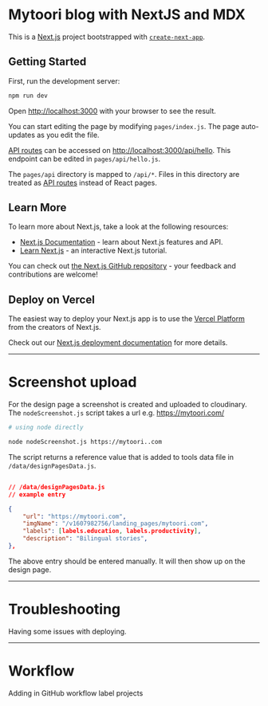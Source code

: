 # Mytoori blog with NextJS and MDX

This is a [Next.js](https://nextjs.org/) project bootstrapped with [`create-next-app`](https://github.com/vercel/next.js/tree/canary/packages/create-next-app).

## Getting Started

First, run the development server:

```bash
npm run dev
```

Open [http://localhost:3000](http://localhost:3000) with your browser to see the result.

You can start editing the page by modifying `pages/index.js`. The page auto-updates as you edit the file.

[API routes](https://nextjs.org/docs/api-routes/introduction) can be accessed on [http://localhost:3000/api/hello](http://localhost:3000/api/hello). This endpoint can be edited in `pages/api/hello.js`.

The `pages/api` directory is mapped to `/api/*`. Files in this directory are treated as [API routes](https://nextjs.org/docs/api-routes/introduction) instead of React pages.

## Learn More

To learn more about Next.js, take a look at the following resources:

-   [Next.js Documentation](https://nextjs.org/docs) - learn about Next.js features and API.
-   [Learn Next.js](https://nextjs.org/learn) - an interactive Next.js tutorial.

You can check out [the Next.js GitHub repository](https://github.com/vercel/next.js/) - your feedback and contributions are welcome!

## Deploy on Vercel

The easiest way to deploy your Next.js app is to use the [Vercel Platform](https://vercel.com/import?utm_medium=default-template&filter=next.js&utm_source=create-next-app&utm_campaign=create-next-app-readme) from the creators of Next.js.

Check out our [Next.js deployment documentation](https://nextjs.org/docs/deployment) for more details.

---

# Screenshot upload

For the design page a screenshot is created and uploaded to cloudinary.
The `nodeScreenshot.js` script takes a url e.g. https://mytoori.com/

```bash
# using node directly

node nodeScreenshot.js https://mytoori..com
```

The script returns a reference value that is added to tools data file in `/data/designPagesData.js`.

```json

// /data/designPagesData.js
// example entry

{
    "url": "https://mytoori.com",
    "imgName": "/v1607982756/landing_pages/mytoori.com",
    "labels": [labels.education, labels.productivity],
    "description": "Bilingual stories",
},

```

The above entry should be entered manually. It will then show up on the design page.

---
# Troubleshooting
Having some issues with deploying.

--- 
# Workflow
Adding in GitHub workflow label projects